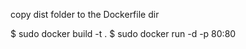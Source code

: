 copy dist folder to the Dockerfile dir

$ sudo docker build -t <image-name> .
$ sudo docker run -d -p 80:80 <image-name>